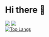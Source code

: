 # Hi there 👋
<a href="https://blog.naver.com/issue890sk"><img src="https://img.shields.io/badge/Velog-3DDC84?style=flat-square&logo=Blogger&logoColor=white"/></a>
<a href="https://www.notion.so/invite/3214d89fa8052fe630bed4dbbd8896e7bc8b2127">
  <img src="https://img.shields.io/badge/-notion-lightgrey"></a><br>
[![Top Langs](https://github-readme-stats.vercel.app/api/top-langs/?username=qkrtjdals1&langs_count=8)](https://github.com/qkrtjdals1/github-readme-stats)


<!--
**qkrtjdals1/qkrtjdals1** is a ✨ _special_ ✨ repository because its `README.md` (this file) appears on your GitHub profile.

Here are some ideas to get you started:

- 🔭 I’m currently working on ...
- 🌱 I’m currently learning ...
- 👯 I’m looking to collaborate on ...
- 🤔 I’m looking for help with ...
- 💬 Ask me about ...
- 📫 How to reach me: ...
- 😄 Pronouns: ...
- ⚡ Fun fact: ...
-->

